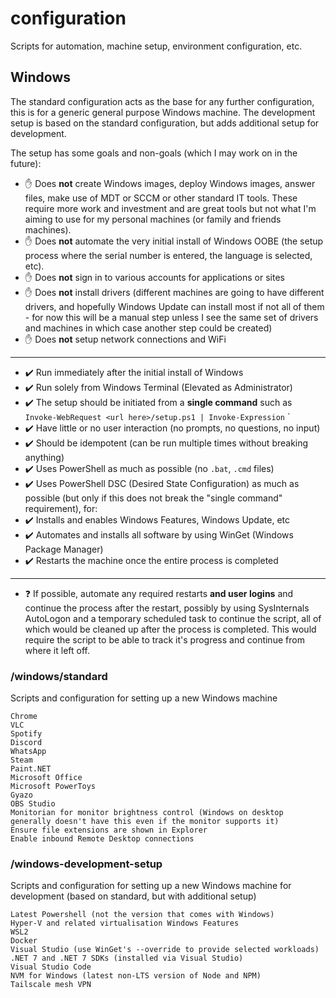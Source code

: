 # configuration
Scripts for automation, machine setup, environment configuration, etc.

## Windows
The standard configuration acts as the base for any further configuration, this is for a generic general purpose Windows machine. The development setup is based on the standard configuration, but adds additional setup for development.

The setup has some goals and non-goals (which I may work on in the future):

* ✋ Does **not** create Windows images, deploy Windows images, answer files, make use of MDT or SCCM or other standard IT tools. These require more work and investment and are great tools but not what I'm aiming to use for my personal machines (or family and friends machines).
* ✋ Does **not** automate the very initial install of Windows OOBE (the setup process where the serial number is entered, the language is selected, etc).
* ✋ Does **not** sign in to various accounts for applications or sites
* ✋ Does **not** install drivers (different machines are going to have different drivers, and hopefully Windows Update can install most if not all of them - for now this will be a manual step unless I see the same set of drivers and machines in which case another step could be created)
* ✋ Does **not** setup network connections and WiFi

---

* ✔️ Run immediately after the initial install of Windows
* ✔️ Run solely from Windows Terminal (Elevated as Administrator)
* ✔️ The setup should be initiated from a **single command** such as `Invoke-WebRequest <url here>/setup.ps1 | Invoke-Expression`
`
* ✔️ Have little or no user interaction (no prompts, no questions, no input)
* ✔️ Should be idempotent (can be run multiple times without breaking anything)
* ✔️ Uses PowerShell as much as possible (no `.bat`, `.cmd` files)
* ✔️ Uses PowerShell DSC (Desired State Configuration) as much as possible (but only if this does not break the "single command" requirement), for:
* ✔️ Installs and enables Windows Features, Windows Update, etc
* ✔️ Automates and installs all software by using WinGet (Windows Package Manager)
* ✔️ Restarts the machine once the entire process is completed

---

* ❓ If possible, automate any required restarts **and user logins** and continue the process after the restart, possibly by using SysInternals AutoLogon and a temporary scheduled task to continue the script, all of which would be cleaned up after the process is completed. This would require the script to be able to track it's progress and continue from where it left off.


### /windows/standard
Scripts and configuration for setting up a new Windows machine

```
Chrome
VLC
Spotify
Discord
WhatsApp
Steam
Paint.NET
Microsoft Office
Microsoft PowerToys
Gyazo
OBS Studio
Monitorian for monitor brightness control (Windows on desktop generally doesn't have this even if the monitor supports it)
Ensure file extensions are shown in Explorer
Enable inbound Remote Desktop connections
```

### /windows-development-setup
Scripts and configuration for setting up a new Windows machine for development (based on standard, but with additional setup)

```
Latest Powershell (not the version that comes with Windows)
Hyper-V and related virtualisation Windows Features
WSL2
Docker
Visual Studio (use WinGet's --override to provide selected workloads)
.NET 7 and .NET 7 SDKs (installed via Visual Studio)
Visual Studio Code
NVM for Windows (latest non-LTS version of Node and NPM)
Tailscale mesh VPN
```